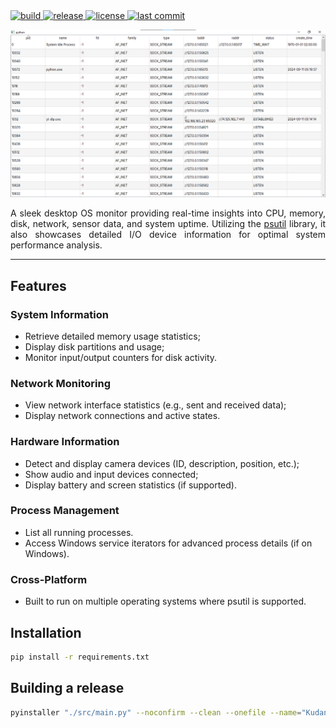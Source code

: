 <div align="left">
  <a href="https://github.com/SantosVilanculos/kudan/actions">
    <img
      src="https://img.shields.io/github/actions/workflow/status/SantosVilanculos/kudan/release.yml"
      alt="build"
    />
  </a>
  <a href="https://github.com/SantosVilanculos/kudan/releases">
    <img alt="release" src="https://img.shields.io/github/v/release/SantosVilanculos/kudan"/>
  </a>
  <a href="https://github.com/SantosVilanculos/kudan/blob/main/LICENSE">
    <img
      src="https://img.shields.io/github/license/SantosVilanculos/kudan"
      alt="license"
    />
  </a>
  <a href="https://github.com/SantosVilanculos/kudan/commits/main">
    <img
      src="https://img.shields.io/github/last-commit/SantosVilanculos/kudan"
      alt="last commit"
    />
  </a>
</div>

![](./screenshot.png)

<p align="justify">
A sleek desktop OS monitor providing real-time insights into CPU, memory, disk, network, sensor data, and system uptime. Utilizing the <a href="https://github.com/giampaolo/psutil">psutil</a> library, it also showcases detailed I/O device information for optimal system performance analysis.
<p/>

---

## Features

### System Information

- Retrieve detailed memory usage statistics;
- Display disk partitions and usage;
- Monitor input/output counters for disk activity.

### Network Monitoring

- View network interface statistics (e.g., sent and received data);
- Display network connections and active states.

### Hardware Information

- Detect and display camera devices (ID, description, position, etc.);
- Show audio and input devices connected;
- Display battery and screen statistics (if supported).

### Process Management

- List all running processes.
- Access Windows service iterators for advanced process details (if on Windows).

### Cross-Platform

- Built to run on multiple operating systems where psutil is supported.

## Installation

```sh
pip install -r requirements.txt
```

## Building a release

```sh
pyinstaller "./src/main.py" --noconfirm --clean --onefile --name="Kudan" --icon="./favicon.ico" --add-data="./favicon.ico:./" --add-data="./res:./res" --windowed
```
